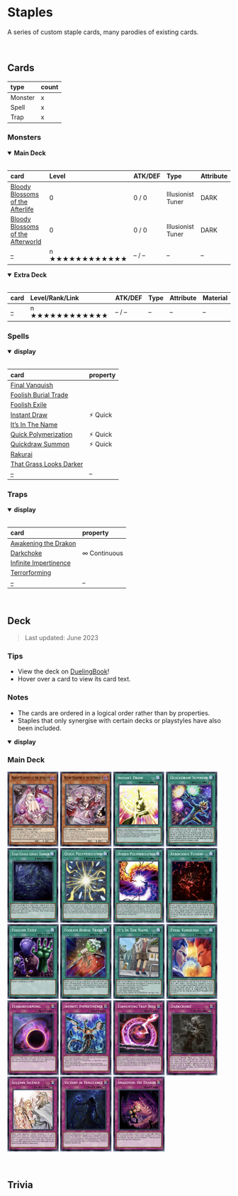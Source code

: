 # Staples

A series of custom staple cards, many parodies of existing cards.


<br>


## Cards

| type | count |
| :--- | :---- |
| Monster | x |
| Spell   | x |
| Trap    | x |

### Monsters

<details open>
  <summary> <b> Main Deck </b> </summary> <br>

| card | Level | ATK/DEF | Type | Attribute |
| :--- | :---- | :------ | :--- | :-------- |
| [Bloody Blossoms of the Afterlife](../cards/monsters/standard/–.md) | 0 | 0 / 0 | Illusionist Tuner | DARK |
| [Bloody Blossoms of the Afterworld](../cards/monsters/standard/–.md) | 0 | 0 / 0 | Illusionist Tuner | DARK |
| [–](../cards/monsters/standard/–.md) | n ★★★★★★★★★★★★ | – / – | – | – |

</details>

<details open>
  <summary> <b> Extra Deck </b> </summary> <br>

| card | Level/Rank/Link | ATK/DEF | Type | Attribute | Material |
| :--- | :-------------- | :------ | :--- | :-------- | :------- |
| [–](../cards/monsters/–/–.md) | n ★★★★★★★★★★★★ | – / – | – | – | – |

</details>

### Spells

<details open>
  <summary> <b> display </b> </summary> <br>

| card | property |
| :--- | :------- |
| [Final Vanquish](../cards/spells/–.md) | |
| [Foolish Burial Trade](../cards/spells/–.md) | |
| [Foolish Exile](../cards/spells/–.md) | |
| [Instant Draw](../cards/spells/–.md) | ⚡︎ Quick |
| [It’s In The Name](../cards/spells/–.md) | |
| [Quick Polymerization](../cards/spells/–.md) | ⚡︎ Quick |
| [Quickdraw Summon](../cards/spells/–.md) | ⚡︎ Quick |
| [Rakurai](../cards/spells/–.md) | |
| [That Grass Looks Darker](../cards/spells/–.md) | |
| [–](../cards/spells/–.md) | – |

</details>

### Traps

<details open>
  <summary> <b> display </b> </summary> <br>

| card | property |
| :--- | :------- |
| [Awakening the Drakon](../cards/traps/–.md) | |
| [Darkchoke](../cards/traps/–.md) | ∞ Continuous |
| [Infinite Impertinence](../cards/traps/–.md) | |
| [Terrorforming](../cards/traps/–.md) | |
| [–](../cards/traps/–.md) | – |

</details>


<br>


## Deck

> Last updated: June 2023

### Tips
- View the deck on [DuelingBook](...)!
- Hover over a card to view its card text.

### Notes
- The cards are ordered in a logical order rather than by properties.
- Staples that only synergise with certain decks or playstyles have also been included.

<details open>
  <summary> <b> display </b> </summary>

### Main Deck
<img src="../../.assets/cards/monsters/Bloody Blossoms of the Afterlife.png" height="169px"
title="">
<img src="../../.assets/cards/monsters/Bloody Blossoms of the Afterworld.png" height="169px"
title="">
<img src="../../.assets/cards/spells/Instant Draw.png" height="169px"
title="">
<img src="../../.assets/cards/spells/Quickdraw Summon.png" height="169px"
title="">
<img src="../../.assets/cards/spells/That Grass Looks Darker.png" height="169px"
title="">
<img src="../../.assets/cards/spells/Quick Polymerization.png" height="169px"
title="">
<img src="../../.assets/cards/spells/Hybrid Polymerization.png" height="169px"
title="">
<img src="../../.assets/cards/spells/Atrocious Fusion.png" height="169px"
title="">
<img src="../../.assets/cards/spells/Foolish Exile.png" height="169px"
title="">
<img src="../../.assets/cards/spells/Foolish Burial Trade.png" height="169px"
title="">
<img src="../../.assets/cards/spells/It's In The Name.png" height="169px"
title="">
<img src="../../.assets/cards/spells/Final Vanquish.png" height="169px"
title="">
<img src="../../.assets/cards/traps/Terrorforming.png" height="169px"
title="">
<img src="../../.assets/cards/traps/Infinite Impertinence.png" height="169px"
title="">
<img src="../../.assets/cards/traps/Tormenting Trap Hole.png" height="169px"
title="">
<img src="../../.assets/cards/traps/Darkchoke.png" height="169px"
title="">
<img src="../../.assets/cards/traps/Solemn Silence.png" height="169px"
title="">
<img src="../../.assets/cards/traps/Victory in Vengeance.png" height="169px"
title="">
<img src="../../.assets/cards/traps/Awakening the Drakon.png" height="169px"
title="">

</details>


<br>


## Trivia
